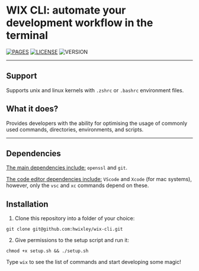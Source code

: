 # WIX CLI: automate your development workflow in the terminal
[![PAGES](https://badgen.net/badge/Github%20Pages/active/green)](https://hwixley.github.io/wix-cli/)
[![LICENSE](https://badgen.net/badge/License/MIT/purple)](https://github.com/hwixley/wix-cli/blob/master/LICENSE.md)
![VERSION](https://badgen.net/badge/Version/0.0.0.0/blue)

<hr>

## Support

Supports unix and linux kernels with `.zshrc` or `.bashrc` environment files.

## What it does?

Provides developers with the ability for optimising the usage of commonly used commands, directories, environments, and scripts.

<hr>

## Dependencies

<ins>The main dependencies include:</ins> `openssl` and `git`.

<ins>The code editor dependencies include:</ins> `VScode` and `Xcode` (for mac systems), however, only the `vsc` and `xc` commands depend on these.

## Installation

1. Clone this repository into a folder of your choice: 
```
git clone git@github.com:hwixley/wix-cli.git
```
2. Give permissions to the setup script and run it:
```
chmod +x setup.sh && ./setup.sh
```

Type `wix` to see the list of commands and start developing some magic!
